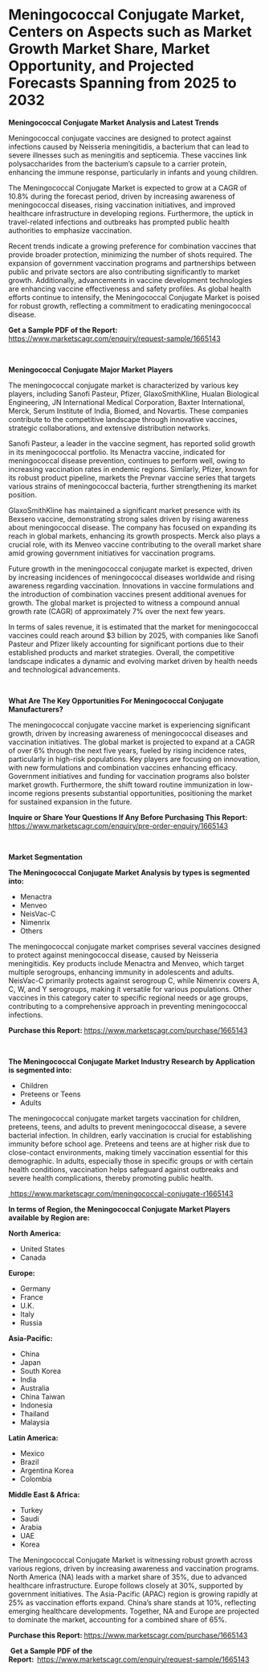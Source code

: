 <p><h1>Meningococcal Conjugate Market, Centers on Aspects such as Market Growth Market Share, Market Opportunity, and Projected Forecasts Spanning from 2025 to 2032</h1></p><p><strong>Meningococcal Conjugate Market Analysis and Latest Trends</strong></p>
<p><p>Meningococcal conjugate vaccines are designed to protect against infections caused by Neisseria meningitidis, a bacterium that can lead to severe illnesses such as meningitis and septicemia. These vaccines link polysaccharides from the bacterium’s capsule to a carrier protein, enhancing the immune response, particularly in infants and young children.</p><p>The Meningococcal Conjugate Market is expected to grow at a CAGR of 10.8% during the forecast period, driven by increasing awareness of meningococcal diseases, rising vaccination initiatives, and improved healthcare infrastructure in developing regions. Furthermore, the uptick in travel-related infections and outbreaks has prompted public health authorities to emphasize vaccination.</p><p>Recent trends indicate a growing preference for combination vaccines that provide broader protection, minimizing the number of shots required. The expansion of government vaccination programs and partnerships between public and private sectors are also contributing significantly to market growth. Additionally, advancements in vaccine development technologies are enhancing vaccine effectiveness and safety profiles. As global health efforts continue to intensify, the Meningococcal Conjugate Market is poised for robust growth, reflecting a commitment to eradicating meningococcal disease.</p></p>
<p><strong>Get a Sample PDF of the Report:&nbsp;</strong> <a href="https://www.marketscagr.com/enquiry/request-sample/1665143?utm_campaign=2116&utm_medium=2&utm_source=Github&utm_content=ia&utm_term=17042025&utm_id=meningococcal-conjugate">https://www.marketscagr.com/enquiry/request-sample/1665143</a></p>
<p>&nbsp;</p>
<p><strong>Meningococcal Conjugate Major Market Players</strong></p>
<p><p>The meningococcal conjugate market is characterized by various key players, including Sanofi Pasteur, Pfizer, GlaxoSmithKline, Hualan Biological Engineering, JN International Medical Corporation, Baxter International, Merck, Serum Institute of India, Biomed, and Novartis. These companies contribute to the competitive landscape through innovative vaccines, strategic collaborations, and extensive distribution networks.</p><p>Sanofi Pasteur, a leader in the vaccine segment, has reported solid growth in its meningococcal portfolio. Its Menactra vaccine, indicated for meningococcal disease prevention, continues to perform well, owing to increasing vaccination rates in endemic regions. Similarly, Pfizer, known for its robust product pipeline, markets the Prevnar vaccine series that targets various strains of meningococcal bacteria, further strengthening its market position.</p><p>GlaxoSmithKline has maintained a significant market presence with its Bexsero vaccine, demonstrating strong sales driven by rising awareness about meningococcal disease. The company has focused on expanding its reach in global markets, enhancing its growth prospects. Merck also plays a crucial role, with its Menveo vaccine contributing to the overall market share amid growing government initiatives for vaccination programs.</p><p>Future growth in the meningococcal conjugate market is expected, driven by increasing incidences of meningococcal diseases worldwide and rising awareness regarding vaccination. Innovations in vaccine formulations and the introduction of combination vaccines present additional avenues for growth. The global market is projected to witness a compound annual growth rate (CAGR) of approximately 7% over the next few years.</p><p>In terms of sales revenue, it is estimated that the market for meningococcal vaccines could reach around $3 billion by 2025, with companies like Sanofi Pasteur and Pfizer likely accounting for significant portions due to their established products and market strategies. Overall, the competitive landscape indicates a dynamic and evolving market driven by health needs and technological advancements.</p></p>
<p>&nbsp;</p>
<p><strong>What Are The Key Opportunities For Meningococcal Conjugate Manufacturers?</strong></p>
<p><p>The meningococcal conjugate vaccine market is experiencing significant growth, driven by increasing awareness of meningococcal diseases and vaccination initiatives. The global market is projected to expand at a CAGR of over 6% through the next five years, fueled by rising incidence rates, particularly in high-risk populations. Key players are focusing on innovation, with new formulations and combination vaccines enhancing efficacy. Government initiatives and funding for vaccination programs also bolster market growth. Furthermore, the shift toward routine immunization in low-income regions presents substantial opportunities, positioning the market for sustained expansion in the future.</p></p>
<p><strong>Inquire or Share Your Questions If Any Before Purchasing This Report:</strong> <a href="https://www.marketscagr.com/enquiry/pre-order-enquiry/1665143?utm_campaign=2116&utm_medium=2&utm_source=Github&utm_content=ia&utm_term=17042025&utm_id=meningococcal-conjugate">https://www.marketscagr.com/enquiry/pre-order-enquiry/1665143</a></p>
<p>&nbsp;</p>
<p><strong>Market Segmentation</strong></p>
<p><strong>The Meningococcal Conjugate Market Analysis by types is segmented into:</strong></p>
<p><ul><li>Menactra</li><li>Menveo</li><li>NeisVac-C</li><li>Nimenrix</li><li>Others</li></ul></p>
<p><p>The meningococcal conjugate market comprises several vaccines designed to protect against meningococcal disease, caused by Neisseria meningitidis. Key products include Menactra and Menveo, which target multiple serogroups, enhancing immunity in adolescents and adults. NeisVac-C primarily protects against serogroup C, while Nimenrix covers A, C, W, and Y serogroups, making it versatile for various populations. Other vaccines in this category cater to specific regional needs or age groups, contributing to a comprehensive approach in preventing meningococcal infections.</p></p>
<p><strong>Purchase this Report:&nbsp;</strong><a href="https://www.marketscagr.com/purchase/1665143?utm_campaign=2116&utm_medium=2&utm_source=Github&utm_content=ia&utm_term=17042025&utm_id=meningococcal-conjugate">https://www.marketscagr.com/purchase/1665143</a></p>
<p>&nbsp;</p>
<p><strong>The Meningococcal Conjugate Market Industry Research by Application is segmented into:</strong></p>
<p><ul><li>Children</li><li>Preteens or Teens</li><li>Adults</li></ul></p>
<p><p>The meningococcal conjugate market targets vaccination for children, preteens, teens, and adults to prevent meningococcal disease, a severe bacterial infection. In children, early vaccination is crucial for establishing immunity before school age. Preteens and teens are at higher risk due to close-contact environments, making timely vaccination essential for this demographic. In adults, especially those in specific groups or with certain health conditions, vaccination helps safeguard against outbreaks and severe health complications, thereby promoting public health.</p></p>
<p><a href="https://www.marketscagr.com/meningococcal-conjugate-r1665143?utm_campaign=2116&utm_medium=2&utm_source=Github&utm_content=ia&utm_term=17042025&utm_id=meningococcal-conjugate">&nbsp;https://www.marketscagr.com/meningococcal-conjugate-r1665143</a></p>
<p><strong>In terms of Region, the Meningococcal Conjugate Market Players available by Region are:</strong></p>
<p>
    <p> <strong> North America: </strong>
        <ul>
            <li>United States</li>
            <li>Canada</li>
        </ul>
        </p> 
    <p> <strong> Europe: </strong>
        <ul>
            <li>Germany</li>
            <li>France</li>
            <li>U.K.</li>
            <li>Italy</li>
            <li>Russia</li>
        </ul>
        </p> 
    <p> <strong> Asia-Pacific: </strong>
        <ul>
            <li>China</li>
            <li>Japan</li>
            <li>South Korea</li>
            <li>India</li>
            <li>Australia</li>
            <li>China Taiwan</li>
            <li>Indonesia</li>
            <li>Thailand</li>
            <li>Malaysia</li>
        </ul>
        </p> 
    <p> <strong> Latin America: </strong>
        <ul>
            <li>Mexico</li>
            <li>Brazil</li>
            <li>Argentina Korea</li>
            <li>Colombia</li>
        </ul>
        </p> 
    <p> <strong> Middle East & Africa: </strong>
        <ul>
            <li>Turkey</li>
            <li>Saudi</li>
            <li>Arabia</li>
            <li>UAE</li>
            <li>Korea</li>
        </ul>
    </p>
    </p>
<p><p>The Meningococcal Conjugate Market is witnessing robust growth across various regions, driven by increasing awareness and vaccination programs. North America (NA) leads with a market share of 35%, due to advanced healthcare infrastructure. Europe follows closely at 30%, supported by government initiatives. The Asia-Pacific (APAC) region is growing rapidly at 25% as vaccination efforts expand. China’s share stands at 10%, reflecting emerging healthcare developments. Together, NA and Europe are projected to dominate the market, accounting for a combined share of 65%.</p></p>
<p><strong>Purchase this Report: </strong><a href="https://www.marketscagr.com/purchase/1665143?utm_campaign=2116&utm_medium=2&utm_source=Github&utm_content=ia&utm_term=17042025&utm_id=meningococcal-conjugate">https://www.marketscagr.com/purchase/1665143</a></p>
<p>&nbsp;<strong>Get a Sample PDF of the Report:&nbsp;&nbsp;</strong><a href="https://www.marketscagr.com/enquiry/request-sample/1665143?utm_campaign=2116&utm_medium=2&utm_source=Github&utm_content=ia&utm_term=17042025&utm_id=meningococcal-conjugate">https://www.marketscagr.com/enquiry/request-sample/1665143</a></p>
<p><strong></strong></p>
<p><p></p><p></p><p></p></p>